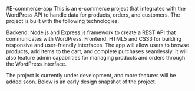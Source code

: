#E-commerce-app
This is an e-commerce project that integrates with the WordPress API to handle data for products, orders, and customers. The project is built with the following technologies:

Backend: Node.js and Express.js framework to create a REST API that communicates with WordPress.
Frontend: HTML5 and CSS3 for building responsive and user-friendly interfaces.
The app will allow users to browse products, add items to the cart, and complete purchases seamlessly. It will also feature admin capabilities for managing products and orders through the WordPress interface.

The project is currently under development, and more features will be added soon. Below is an early design snapshot of the project.

